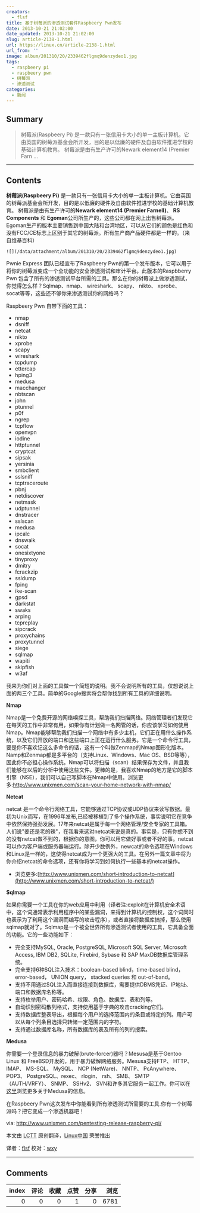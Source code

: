```yaml
---
creators:
  - flsf
title: 基于树莓派的渗透测试套件Raspbeery Pwn发布
date: 2013-10-21 21:02:00
date_updated: 2013-10-21 21:02:00
slug: article-2138-1.html
url: https://linux.cn/article-2138-1.html
url_from: ''
image: album/201310/20/2339462flgmq9denzydeo1.jpg
tags:
  - raspbeery pi
  - raspbeery pwn
  - 树莓派
  - 渗透测试
categories:
  - 新闻
---
```


## Summary

> 树莓派(Raspbeery Pi) 是一款只有一张信用卡大小的单一主板计算机。它由英国的树莓派基金会所开发，目的是以低廉的硬件及自由软件推进学校的基础计算机教育。 树莓派是由有生产许可的Newark element14 (Premier Farn ...

***

<!-- more -->

## Contents

**树莓派(Raspbeery Pi)** 是一款只有一张信用卡大小的单一主板计算机。它由英国的树莓派基金会所开发，目的是以低廉的硬件及自由软件推进学校的基础计算机教育。 树莓派是由有生产许可的**Newark element14 (Premier Farnell)**、 **RS Components** 和 **Egoman**公司所生产的，这些公司都在网上出售树莓派。Egoman生产的版本主要销售到中国大陆和台湾地区，可以从它们的颜色是红色和没有FCC/CE标志上区别于其它的树莓派。所有生产商产品硬件都是一样的。（来自维基百科）

`![](/data/attachment/album/201310/20/2339462flgmq9denzydeo1.jpg)`

Pwnie Express 团队已经宣布了Raspbeery Pwn的第一个发布版本，它可以用于将你的树莓派变成一个全功能的安全渗透测试和审计平台。此版本的Raspbberry Pwn 包含了所有的渗透测试平台所需的工具。那么在你的树莓派上做渗透测试，你觉得怎么样？Sqlmap、nmap、 wireshark、 scapy、 nikto、 xprobe、 socat等等，这些还不够你来渗透测试你的网络吗？

Raspbeery Pwn 自带下面的工具：

* nmap
* dsniff
* netcat
* nikto
* xprobe
* scapy
* wireshark
* tcpdump
* ettercap
* hping3
* medusa
* macchanger
* nbtscan
* john
* ptunnel
* p0f
* ngrep
* tcpflow
* openvpn
* iodine
* httptunnel
* cryptcat
* sipsak
* yersinia
* smbclient
* sslsniff
* tcptraceroute
* pbnj
* netdiscover
* netmask
* udptunnel
* dnstracer
* sslscan
* medusa
* ipcalc
* dnswalk
* socat
* onesixtyone
* tinyproxy
* dmitry
* fcrackzip
* ssldump
* fping
* ike-scan
* gpsd
* darkstat
* swaks
* arping
* tcpreplay
* sipcrack
* proxychains
* proxytunnel
* siege
* sqlmap
* wapiti
* skipfish
* w3af

我来为你们对上面的工具做一个简短的说明。我不会说明所有的工具，仅想说说上面的两三个工具。简单的Google搜索将会帮你找到所有工具的详细说明。

**Nmap**

Nmap是一个免费开源的网络嗅探工具，帮助我们扫描网络。网络管理者们发现它在每天的工作中非常有用，如果你有计划做一名网管的话，你应该学习如何使用Nmap。Nmap能够帮助我们扫描一个网络中有多少主机，它们正在用什么操作系统，以及它们开放的端口和这些端口上正在运行什么服务。它是一个命令行工具，要是你不喜欢记这么多命令的话，这有一个叫做Zenmap的Nmap图形化版本。Namp和Zenmap都是多平台的（支持Linux、Windows、Mac OS、BSD等等），因此你不必担心操作系统。Nmap可以将扫描（scan）结果保存为文件，并且我们能够在以后的分析中使用这些文件。更棒的是，我喜欢Nmap的地方是它的脚本引擎（NSE），我们可以自己写脚本在Nmap中使用。浏览更多:<http://www.unixmen.com/scan-your-home-network-with-nmap/>

**Netcat**

netcat 是一个命令行网络工具，它能够通过TCP协议或UDP协议来读写数据。最初为Unix而写，在1996年发布,已经被移植到了多个操作系统，事实说明它在竞争中依然保持强劲发展。17年来netcat是属于每一个网络管理/安全专家的工具箱。人们说"姜还是老的辣"，在我看来这对netcat来说是真的。事实是，只有你想不到的没有netcat做不到的，根据你的意图，你可以用它做好事或者不好的事。netcat可以作为客户端或服务器端运行。除开少数例外，newcat的命令选项在Windows和Linux是一样的，这使得netcat成为一个更强大的工具。在另外一篇文章中将为你介绍netcat的命令选项，还有你将学习到如何执行一些基本的netcat操作。

* 浏览更多:[http://www.unixmen.com/short-introduction-to-netcat](http://www.unixmen.com/short-introduction-to-netcat/)

**Sqlmap**

如果你需要一个工具在你的web应用中利用（译者注:exploit在计算机安全术语中，这个词通常表示利用程序中的某些漏洞，来得到计算机的控制权，这个词同时也表示为了利用这个漏洞而编写的攻击程序），或者直接将数据库搞掉，那么使用sqlmap就对了。Sqlmap是一个被全世界所有渗透测试者使用的工具，它具备全面的功能。它的一些功能如下：

* 完全支持MySQL, Oracle, PostgreSQL, Microsoft SQL Server, Microsoft Access, IBM DB2, SQLite, Firebird, Sybase 和 SAP MaxDB数据库管理系统。
* 完全支持6种SQL注入技术：boolean-based blind，time-based blind， error-based， UNION query， stacked queries 和 out-of-band。
* 支持不用通过SQL注入而直接连接到数据库，需要提供DBMS凭证、IP地址、端口和数据库名称等。
* 支持枚举用户、密码哈希、权限、角色、数据库、表和列等。
* 自动识别密码散列格式，支持使用基于字典的攻击cracking它们。
* 支持数据库整表导出，根据每个用户的选择范围内的条目或特定的列。用户可以从每个列条目选择只转储一定范围内的字符。
* 支持通过数据库名称，所有数据库的表及所有的列的搜索。

**Medusa**

你需要一个登录信息的暴力破解(brute-forcer)器吗？Mesusa是基于Gentoo Linux 和 FreeBSD开发的，用于暴力破解网络服务。Mesusa支持FTP、 HTTP、 IMAP、 MS-SQL、 MySQL、 NCP (NetWare)、 NNTP、 PcAnywhere、 POP3、 PostgreSQL、rexec、 rlogin、 rsh、 SMB、 SMTP （AUTH/VRFY）、 SNMP、 SSHv2、 SVN和许多其它服务一起工作。你可以在[这里](http://seclists.org/pen-test/2012/Apr/1)浏览更多关于Medusa的信息。

在Raspbeery Pwn这次发布中你能看到所有渗透测试所需要的工具.你有一个树莓派吗？把它变成一个渗透机器吧！

 

via: <http://www.unixmen.com/pentesting-release-raspberry-pi/>

本文由 [LCTT](https://github.com/LCTT/TranslateProject) 原创翻译，[Linux中国](https://linux.cn/) 荣誉推出

译者：[flsf](https://github.com/flsf) 校对：[wxy](https://github.com/wxy)

***

## Comments


|   index |   评论 |   收藏 |   点赞 |   分享 |   浏览 |
|--------:|-------:|-------:|-------:|-------:|-------:|
|       0 |      0 |      0 |      1 |      0 |   6781 |

